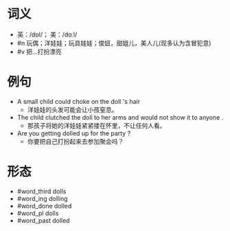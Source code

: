 # 词义
- 英：/dɒl/； 美：/dɑːl/
- #n 玩偶；洋娃娃；玩具娃娃；俊妞，甜姐儿，美人儿(现多认为含冒犯意)
- #v 把…打扮漂亮
# 例句
- A small child could choke on the doll 's hair
	- 洋娃娃的头发可能会让小孩窒息。
- The child clutched the doll to her arms and would not show it to anyone .
	- 那孩子将她的洋娃娃紧紧搂在怀里，不让任何人看。
- Are you getting dolled up for the party ?
	- 你要把自己打扮起来去参加聚会吗？
# 形态
- #word_third dolls
- #word_ing dolling
- #word_done dolled
- #word_pl dolls
- #word_past dolled
